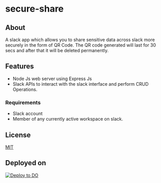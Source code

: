# secure-share

## About
A slack app which allows you to share sensitive data across slack more securely in the form of QR Code. The QR code generated will last for 30 secs and after that it will be deleted permanently.

## Features
- Node Js web server using Express Js
- Slack APIs to interact with the slack interface and perform CRUD Operations.

### Requirements
- Slack account
- Member of any currently active workspace on slack.

## License

[MIT](http://www.opensource.org/licenses/mit-license.html)

## Deployed on 

 [![Deploy to DO](https://www.deploytodo.com/do-btn-blue.svg)](https://cloud.digitalocean.com/apps/new?repo=https://github.com/Jasmin2895/secure-share/tree/main)
